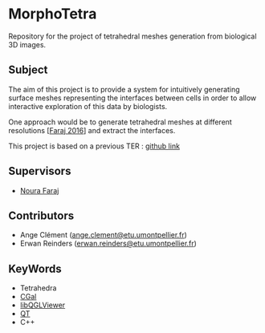 # MorphoTetra
Repository for the project of tetrahedral meshes generation from biological 3D images.

## Subject 
The aim of this project is to provide a system for intuitively generating surface meshes representing the interfaces between cells in order to allow interactive exploration of this data by biologists.

One approach would be to generate tetrahedral meshes at different resolutions [[Faraj 2016](https://www.sciencedirect.com/science/article/abs/pii/S0097849316300620)] and extract the interfaces.

This project is based on a previous TER : [github link](https://github.com/Isnao/TER_GenMaillage) 

## Supervisors
- [Noura Faraj](https://www.lirmm.fr/~nfaraj/)

## Contributors
- Ange Clément (ange.clement@etu.umontpellier.fr)
- Erwan Reinders (erwan.reinders@etu.umontpellier.fr)

## KeyWords
- Tetrahedra
- [CGal](https://www.cgal.org/download/windows.html)
- [libQGLViewer](http://libqglviewer.com/)
- [QT](https://www.qt.io/)
- C++
